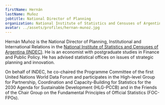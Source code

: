 ```yaml
---
firstName: Hernán
lastName: Muñoz
jobtitle: National Director of Planning
organization: National Institute of Statistics and Censuses of Argentina (INDEC)
avatar: ../assets/profiles/hernan-munoz.jpg
---
```


Hernán Muñoz is the National Director of Planning, Institutional and International Relations in the [National Institute of Statistics and Censuses of Argentina (INDEC)](https://www.indec.gob.ar/indec/web/Institucional-Indec-QuienesSomosEng). He is an economist with postgraduate studies in Finance and Public Policy. He has advised statistical offices on issues of strategic planning and innovation.

On behalf of INDEC, he co-chaired the Programme Committee of the first United Nations World Data Forum and participates in the High-level Group for Partnership, Coordination and Capacity-Building for Statistics for the 2030 Agenda for Sustainable Development (HLG-PCCB) and in the Friends of the Chair Group on the Fundamental Principles of Official Statistics (FOC-FPOs).
